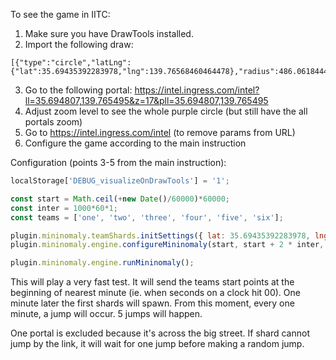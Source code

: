 
To see the game in IITC:
1. Make sure you have DrawTools installed.
2. Import the following draw:
```
[{"type":"circle","latLng":{"lat":35.69435392283978,"lng":139.76568460464478},"radius":486.0618444493037,"color":"#a24ac3"}]
```
3. Go to the following portal: https://intel.ingress.com/intel?ll=35.694807,139.765495&z=17&pll=35.694807,139.765495
4. Adjust zoom level to see the whole purple circle (but still have the all portals zoom)
5. Go to https://intel.ingress.com/intel (to remove params from URL)
6. Configure the game according to the main instruction

Configuration (points 3-5 from the main instruction):
```js
localStorage['DEBUG_visualizeOnDrawTools'] = '1';

const start = Math.ceil(+new Date()/60000)*60000;
const inter = 1000*60*1;
const teams = ['one', 'two', 'three', 'four', 'five', 'six'];

plugin.mininomaly.teamShards.initSettings({ lat: 35.69435392283978, lng: 139.76568460464478 }, 420, 486, teams, 1, ['b4015977539449cfbd0cfe59846286e4.16']);
plugin.mininomaly.engine.configureMininomaly(start, start + 2 * inter, inter, 5);

plugin.mininomaly.engine.runMininomaly();
```

This will play a very fast test. It will send the teams start points at the beginning of nearest minute (ie. when seconds on a clock hit 00). One minute later the first shards will spawn. From this moment, every one minute, a jump will occur. 5 jumps will happen.

One portal is excluded because it's across the big street. If shard cannot jump by the link, it will wait for one jump before making a random jump.
